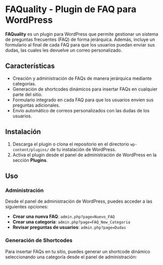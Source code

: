 # FAQuality - Plugin de FAQ para WordPress

**FAQuality** es un plugin para WordPress que permite gestionar un sistema de preguntas frecuentes (FAQ) de forma jerárquica. Además, incluye un formulario al final de cada FAQ para que los usuarios puedan enviar sus dudas, las cuales les devuelve un correo personalizado.

## Características

- Creación y administración de FAQs de manera jerárquica mediante categorías.
- Generación de shortcodes dinámicos para insertar FAQs en cualquier parte del sitio.
- Formulario integrado en cada FAQ para que los usuarios envíen sus preguntas adicionales.
- Envío automático de correos personalizados con las dudas de los usuarios.

## Instalación

1. Descarga el plugin o clona el repositorio en el directorio `wp-content/plugins/` de tu instalación de WordPress.
2. Activa el plugin desde el panel de administración de WordPress en la sección **Plugins**.

## Uso

### Administración
Desde el panel de administración de WordPress, puedes acceder a las siguientes opciones:

- **Crear una nueva FAQ**: `admin.php?page=Nuevo_FAQ`
- **Crear una categoría**: `admin.php?page=FAQ_New_Categoria`
- **Revisar preguntas de usuarios**: `admin.php?page=Dudas`

### Generación de Shortcodes
Para insertar FAQs en tu sitio, puedes generar un shortcode dinámico seleccionando una categoría desde el panel de administración:

